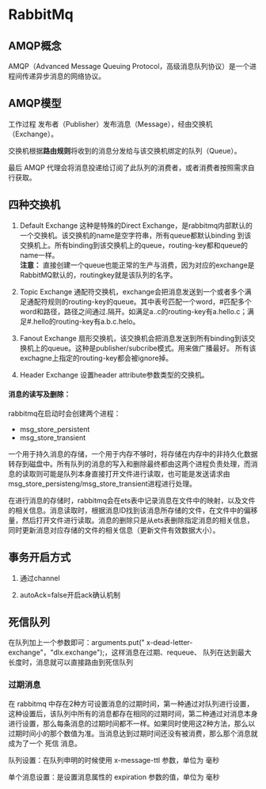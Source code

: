 # RabbitMq

## AMQP概念
AMQP（Advanced Message Queuing Protocol，高级消息队列协议）是一个进程间传递异步消息的网络协议。

## AMQP模型
工作过程
发布者（Publisher）发布消息（Message），经由交换机（Exchange）。

交换机根据**路由规则**将收到的消息分发给与该交换机绑定的队列（Queue）。

最后 AMQP 代理会将消息投递给订阅了此队列的消费者，或者消费者按照需求自行获取。

## 四种交换机
1) Default Exchange
这种是特殊的Direct Exchange，是rabbitmq内部默认的一个交换机。该交换机的name是空字符串，所有queue都默认binding 到该交换机上。所有binding到该交换机上的queue，routing-key都和queue的name一样。  
**注意：** 直接创建一个queue也能正常的生产与消费，因为对应的exchange是RabbitMQ默认的，routingkey就是该队列的名字。

1) Topic Exchange
通配符交换机，exchange会把消息发送到一个或者多个满足通配符规则的routing-key的queue。其中表号匹配一个word，#匹配多个word和路径，路径之间通过.隔开。如满足a..c的routing-key有a.hello.c；满足#.hello的routing-key有a.b.c.helo。

1) Fanout Exchange
扇形交换机，该交换机会把消息发送到所有binding到该交换机上的queue。这种是publisher/subcribe模式。用来做广播最好。
所有该exchagne上指定的routing-key都会被ignore掉。

1) Header Exchange
设置header attribute参数类型的交换机。

#### 消息的读写及删除：

rabbitmq在启动时会创建两个进程：
- msg_store_persistent  
- msg_store_transient

一个用于持久消息的存储，一个用于内存不够时，将存储在内存中的非持久化数据转存到磁盘中。所有队列的消息的写入和删除最终都由这两个进程负责处理，而消息的读取则可能是队列本身直接打开文件进行读取，也可能是发送请求由msg_store_persisteng/msg_store_transient进程进行处理。

在进行消息的存储时，rabbitmq会在ets表中记录消息在文件中的映射，以及文件的相关信息。消息读取时，根据消息ID找到该消息所存储的文件，在文件中的偏移量，然后打开文件进行读取。消息的删除只是从ets表删除指定消息的相关信息，同时更新消息对应存储的文件的相关信息（更新文件有效数据大小）。

## 事务开启方式

1. 通过channel

2. autoAck=false开启ack确认机制

## 死信队列
在队列加上一个参数即可：arguments.put(" x-dead-letter-exchange"，"dlx.exchange");，这样消息在过期、requeue、 队列在达到最大长度时，消息就可以直接路由到死信队列

### 过期消息

在 rabbitmq 中存在2种方可设置消息的过期时间，第一种通过对队列进行设置，这种设置后，该队列中所有的消息都存在相同的过期时间，第二种通过对消息本身进行设置，那么每条消息的过期时间都不一样。如果同时使用这2种方法，那么以过期时间小的那个数值为准。当消息达到过期时间还没有被消费，那么那个消息就成为了一个 死信 消息。

队列设置：在队列申明的时候使用 x-message-ttl 参数，单位为 毫秒

单个消息设置：是设置消息属性的 expiration 参数的值，单位为 毫秒